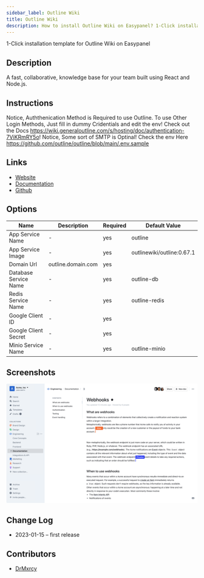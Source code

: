 ```yaml
---
sidebar_label: Outline Wiki
title: Outline Wiki
description: How to install Outline Wiki on Easypanel? 1-Click installation template for Outline Wiki on Easypanel
---
```


<!-- generated -->

1-Click installation template for Outline Wiki on Easypanel

## Description

A fast, collaborative, knowledge base for your team built using React and Node.js.

## Instructions

Notice, Auththenication Method is Required to use Outline. To use Other Login Methods, Just fill in dummy Cridentials and edit the env! Check out the Docs https://wiki.generaloutline.com/s/hosting/doc/authentication-7ViKRmRY5o! Notice, Some sort of SMTP is Optinal! Check the env Here https://github.com/outline/outline/blob/main/.env.sample

## Links

- [Website](https://www.getoutline.com/)
- [Documentation](https://www.getoutline.com/developers)
- [Github](https://github.com/outline)

## Options

Name | Description | Required | Default Value
-|-|-|-
App Service Name | - | yes | outline
App Service Image | - | yes | outlinewiki/outline:0.67.1
Domain Url | outline.domain.com | yes | 
Database Service Name | - | yes | outline-db
Redis Service Name | - | yes | outline-redis
Google Client ID | - | yes | 
Google Client Secret | - | yes | 
Minio Service Name | - | yes | outline-minio

## Screenshots

![Outline Wiki Screenshot](./assets/screenshot.png)

## Change Log

- 2023-01-15 – first release

## Contributors

- [DrMxrcy](https://github.com/DrMxrcy)
